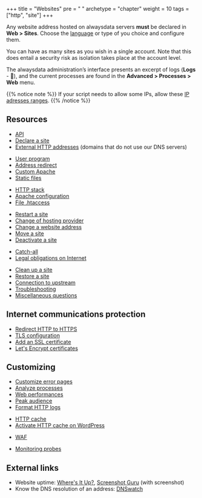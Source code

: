 +++
title = "Websites"
pre = "<i class='fas fa-fw fa-globe'></i> "
archetype = "chapter"
weight = 10
tags = ["http", "site"]
+++

Any website address hosted on alwaysdata servers **must** be declared in **Web > Sites**. Choose the [language](languages) or type of you choice and configure them.

You can have as many sites as you wish in a single account. Note that this does entail a security risk as isolation takes place at the account level.

The alwaysdata administration’s interface presents an excerpt of logs (**Logs** - 📄), and the current processes are found in the **Advanced > Processes > Web** menu.

{{% notice note %}}
If your script needs to allow some IPs, allow these [IP adresses ranges](security/ip-ranges).
{{% /notice %}}

## Resources

- [API](https://api.alwaysdata.com/v1/site/doc/)
- [Declare a site](add-a-site)
- [External HTTP addresses](use-external-addresses) (domains that do not use our DNS servers)
* [User program](user-program)
* [Address redirect](redirect)
* [Custom Apache](apache-custom)
* [Static files](static-files)
- [HTTP stack](http-stack)
- [Apache configuration](configure-apache)
- [File .htaccess](htaccess-file)
* [Restart a site](restart-a-site)
* [Change of hosting provider](transfer-in)
* [Change a website address](sites/change-a-website-address)
* [Move a site](move-a-site)
* [Deactivate a site](deactivate-a-site)
- [Catch-all](catch-all)
- [Legal obligations on Internet](legal-requirements-on-internet)
* [Clean up a site](clean-up-a-site)
* [Restore a site](backups/restore-a-site)
* [Connection to upstream](connection-to-upstream)
* [Troubleshooting](troubleshooting)
* [Miscellaneous questions](misc)

## Internet communications protection

- [Redirect HTTP to HTTPS](security/ssl-tls/redirect-http-to-https)
- [TLS configuration](security/ssl-tls/configure-tls)
- [Add an SSL certificate](security/ssl-tls/add-a-ssl-certificate)
- [Let's Encrypt certificates](security/ssl-tls/lets-encrypt)

## Customizing

- [Customize error pages](custom-error-pages)
- [Analyze processes](analyze-processes)
- [Web performances](web-performances)
- [Peak audience](anticipate-peak-audience)
- [Format HTTP logs](formatting-http-logs)
* [HTTP cache](sites/http-cache)
* [Activate HTTP cache on WordPress](sites/activate-http-cache-on-wordpress)
- [WAF](sites/waf)
* [Monitoring probes](use-probes)

## External links

- Website uptime: [Where's It Up?](https://wheresitup.com/), [Screenshot Guru](https://screenshot.guru/) (with screenshot)
- Know the DNS resolution of an address: [DNSwatch](https://www.dnswatch.info/)
